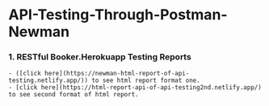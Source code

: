 # API-Testing-Through-Postman-Newman
### 1. RESTful Booker.Herokuapp Testing Reports
    - ([click here](https://newman-html-report-of-api-testing.netlify.app/)) to see html report format one.  
    - [click here](https://html-report-api-of-api-testing2nd.netlify.app/) to see second format of html report.
